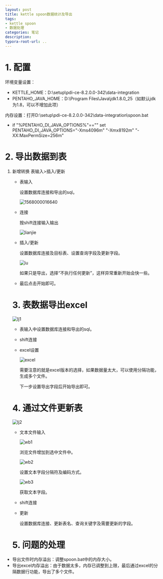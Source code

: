 ```yaml
---
layout: post
title: kettle spoon数据统计及导出
tags:
- kettle spoon
- 数据处理
categories: 笔记
description: 
typora-root-url: ..
---
```

# 1. 配置

环境变量设置：

* KETTLE_HOME：D:\setup\pdi-ce-8.2.0.0-342\data-integration
* PENTAHO_JAVA_HOME：D:\Program Files\Java\jdk1.8.0_25（如默认jdk为1.8，可以不增加此项）

内存设置：打开D:\setup\pdi-ce-8.2.0.0-342\data-integration\spoon.bat

* if "%PENTAHO_DI_JAVA_OPTIONS%"=="" set PENTAHO_DI_JAVA_OPTIONS="-Xms4096m" "-Xmx8192m" "-XX:MaxPermSize=256m"



# 2. 导出数据到表

1. 新增转换 表输入>插入/更新

   * 表输入

     设置数据库连接和导出的sql。

     ![1568000016640](/assets/blogimg/sjklj.png)

   * 连接

     按shift连接输入输出

     ![lianjie](/assets/blogimg/kettlelj.png)

   * 插入/更新

     设置数据库连接及目标表、设置查询字段及更新字段。

     ![iu](/assets/blogimg/kettleiu.png)

     如果只是导出，选择“不执行任何更新”，这样异常重新开始会快一些。

   * 最后点击开始即可。

   # 3. 表数据导出excel

   ![lj1](/assets/blogimg/kettlelj1.png)

   * 表输入中设置数据库连接和导出的sql。

   * shift连接

   * excel设置

     ![excel](/assets/blogimg/kettleexcel.png)

     需要注意的就是excel版本的选择，如果数据量太大，可以使用分隔功能，生成多个文件。

     下一步设置导出字段后开始导出即可。

   # 4. 通过文件更新表

   ![lj2](/assets/blogimg/kettlelj2.png)

   * 文本文件输入

     ![wb1](/assets/blogimg/kettleljwbsr.png)

     浏览文件增加到选中文件中。

     ![wb2](/assets/blogimg/kettleljwbsr1.png)

     设置文本字段分隔符及编码方式。

     ![wb3](/assets/blogimg/kettleljwbsr2.png)

     获取文本字段。

   * shift连接

   * 更新

     设置数据库连接、更新表名、查询关键字及需要更新的字段。

   # 5. 问题的处理

* 导出文件时内存溢出：调整spoon.bat中的内存大小。
* 导出excel内存溢出：由于数据太多，内存已调整到上限，最后通过excel的分隔数据行功能，导出了多个文件。

